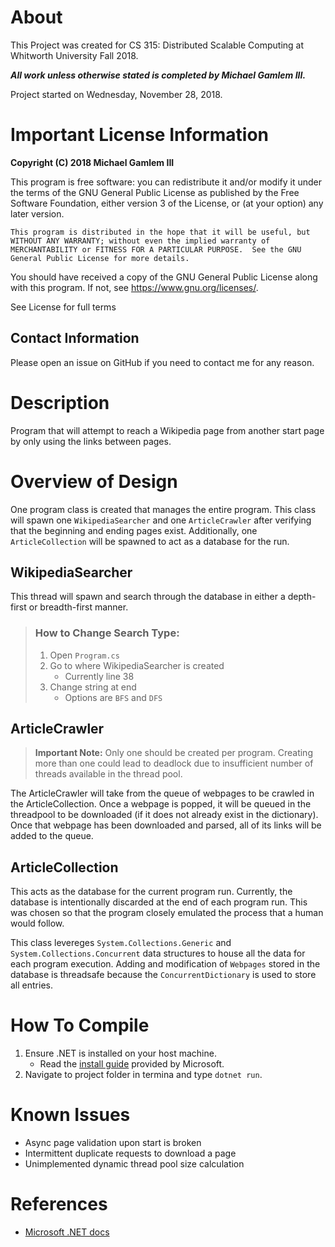 # About
This Project was created for CS 315: Distributed Scalable Computing at Whitworth University Fall 2018.

_**All work unless otherwise stated is completed by Michael Gamlem III.**_

Project started on Wednesday, November 28, 2018.

# Important License Information
**Copyright (C) 2018 Michael Gamlem III**

This program is free software: you can redistribute it and/or modify it under the terms of the GNU General Public License as published by the Free Software Foundation, either version 3 of the License, or (at your option) any later version.

    This program is distributed in the hope that it will be useful, but WITHOUT ANY WARRANTY; without even the implied warranty of MERCHANTABILITY or FITNESS FOR A PARTICULAR PURPOSE.  See the GNU General Public License for more details.

You should have received a copy of the GNU General Public License
    along with this program.  If not, see <https://www.gnu.org/licenses/>.

See License for full terms

## Contact Information
Please open an issue on GitHub if you need to contact me for any reason.

# Description
Program that will attempt to reach a Wikipedia page from another start page by only using the links between pages.

# Overview of Design
One program class is created that manages the entire program. This class will spawn one `WikipediaSearcher` and one `ArticleCrawler` after verifying that the beginning and ending pages exist. Additionally, one `ArticleCollection` will be spawned to act as a database for the run.

## WikipediaSearcher
This thread will spawn and search through the database in either a depth-first or breadth-first manner.

> ### How to Change Search Type:
> 1) Open `Program.cs`
> 2) Go to where WikipediaSearcher is created
>     * Currently line 38
> 3) Change string at end
>     * Options are `BFS` and `DFS`

## ArticleCrawler
> **Important Note:** Only one should be created per program. Creating more than one could lead to deadlock due to insufficient number of threads available in the thread pool.

The ArticleCrawler will take from the queue of webpages to be crawled in the ArticleCollection. Once a webpage is popped, it will be queued in the threadpool to be downloaded (if it does not already exist in the dictionary). Once that webpage has been downloaded and parsed, all of its links will be added to the queue.

## ArticleCollection
This acts as the database for the current program run. Currently, the database is intentionally discarded at the end of each program run. This was chosen so that the program closely emulated the process that a human would follow.

This class levereges `System.Collections.Generic` and `System.Collections.Concurrent` data structures to house all the data for each program execution. Adding and modification of `Webpages` stored in the database is threadsafe because the `ConcurrentDictionary` is used to store all entries.

# How To Compile
1) Ensure .NET is installed on your host machine.
    * Read the [install guide](https://docs.microsoft.com/en-us/dotnet/framework/install/) provided by Microsoft.
2) Navigate to project folder in termina and type `dotnet run`.

# Known Issues
- Async page validation upon start is broken
- Intermittent duplicate requests to download a page
- Unimplemented dynamic thread pool size calculation

# References
- [Microsoft .NET docs](https://docs.microsoft.com/en-us/dotnet/framework/)
